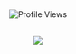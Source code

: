 <div style="display: flex; justify-content: center; align-items: center; height: 100vh; flex-direction: column;">
  <img src="https://komarev.com/ghpvc/?username=your-github-St0rmster&base=5670&color=orange" alt="Profile Views" style="margin-bottom: 16px;">

![](https://user-images.githubusercontent.com/507615/90595977-95e70e80-e220-11ea-864a-6a61adaff212.png)
